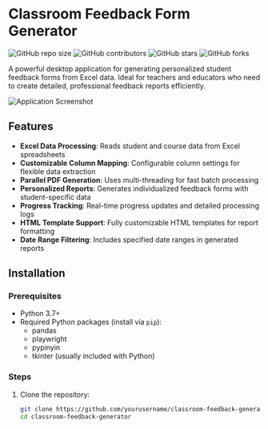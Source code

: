 # Classroom Feedback Form Generator

![GitHub repo size](https://img.shields.io/github/repo-size/1102-0125/classroom-feedback-generator)
![GitHub contributors](https://img.shields.io/github/contributors/1102-0125/classroom-feedback-generator)
![GitHub stars](https://img.shields.io/github/stars/1102-0125/classroom-feedback-generator?style=social)
![GitHub forks](https://img.shields.io/github/forks/1102-0125/classroom-feedback-generator?style=social)

A powerful desktop application for generating personalized student feedback forms from Excel data. Ideal for teachers and educators who need to create detailed, professional feedback reports efficiently.

![Application Screenshot](https://picsum.photos/800/600?random=1)

## Features

- **Excel Data Processing**: Reads student and course data from Excel spreadsheets
- **Customizable Column Mapping**: Configurable column settings for flexible data extraction
- **Parallel PDF Generation**: Uses multi-threading for fast batch processing
- **Personalized Reports**: Generates individualized feedback forms with student-specific data
- **Progress Tracking**: Real-time progress updates and detailed processing logs
- **HTML Template Support**: Fully customizable HTML templates for report formatting
- **Date Range Filtering**: Includes specified date ranges in generated reports

## Installation

### Prerequisites

- Python 3.7+
- Required Python packages (install via `pip`):
  - pandas
  - playwright
  - pypinyin
  - tkinter (usually included with Python)

### Steps

1. Clone the repository:
   ```bash
   git clone https://github.com/yourusername/classroom-feedback-generator.git
   cd classroom-feedback-generator
